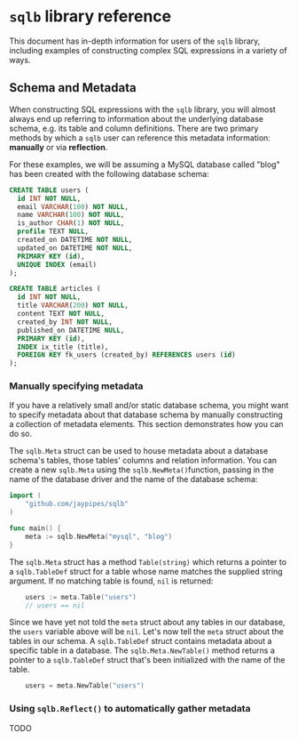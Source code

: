 # `sqlb` library reference

This document has in-depth information for users of the `sqlb` library,
including examples of constructing complex SQL expressions in a variety of
ways.

## Schema and Metadata

When constructing SQL expressions with the `sqlb` library, you will almost
always end up referring to information about the underlying database schema,
e.g. its table and column definitions. There are two primary methods by which a
`sqlb` user can reference this metadata information: **manually** or via
**reflection**.

For these examples, we will be assuming a MySQL database called "blog" has been
created with the following database schema:

```sql
CREATE TABLE users (
  id INT NOT NULL,
  email VARCHAR(100) NOT NULL,
  name VARCHAR(100) NOT NULL,
  is_author CHAR(1) NOT NULL,
  profile TEXT NULL,
  created_on DATETIME NOT NULL,
  updated_on DATETIME NOT NULL,
  PRIMARY KEY (id),
  UNIQUE INDEX (email)
);

CREATE TABLE articles (
  id INT NOT NULL,
  title VARCHAR(200) NOT NULL,
  content TEXT NOT NULL,
  created_by INT NOT NULL,
  published_on DATETIME NULL,
  PRIMARY KEY (id),
  INDEX ix_title (title),
  FOREIGN KEY fk_users (created_by) REFERENCES users (id)
);
```

### Manually specifying metadata

If you have a relatively small and/or static database schema, you might want to
specify metadata about that database schema by manually constructing a
collection of metadata elements. This section demonstrates how you can do so.

The `sqlb.Meta` struct can be used to house metadata about a database schema's
tables, those tables' columns and relation information. You can create a new
`sqlb.Meta` using the `sqlb.NewMeta()`function, passing in the name of the
database driver and the name of the database schema:

```go
import (
    "github.com/jaypipes/sqlb"
)

func main() {
    meta := sqlb.NewMeta("mysql", "blog")
}
```

The `sqlb.Meta` struct has a method `Table(string)` which returns a pointer to
a `sqlb.TableDef` struct for a table whose name matches the supplied string
argument. If no matching table is found, `nil` is returned:

```go
    users := meta.Table("users")
    // users == nil
```

Since we have yet not told the `meta` struct about any tables in our database,
the `users` variable above will be `nil`. Let's now tell the `meta` struct
about the tables in our schema. A `sqlb.TableDef` struct contains metadata
about a specific table in a database. The `sqlb.Meta.NewTable()` method
returns a pointer to a `sqlb.TableDef` struct that's been initialized with the
name of the table.

```go
    users = meta.NewTable("users")
```

### Using `sqlb.Reflect()` to automatically gather metadata

TODO

